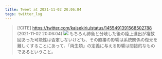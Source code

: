 ```yaml
---
title: Tweet at 2021-11-02 20:06:04
tags: twitter_log
---
```


> [!CITE] https://twitter.com/kaisekiriu/status/1455491391568502788 (2021-11-02 20:06:04)
> ![](https://twitter.com/kaisekiriu/status/1455491391568502788)
> もちろん肺魚と分岐した後の陸上進出が複数回あった可能性は否定しないけども、その直接の影響は系統関係の復元を難しくすることにあって、「両生類」の定義に与える影響は間接的なものであるということ。
